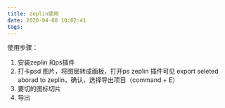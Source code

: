 ```yaml
---
title: zeplin使用
date: 2020-04-08 10:02:41
tags:
---
```



使用步骤：
1. 安装zeplin 和ps插件
2. 打卡psd 图片，将图层转成画板，打开ps zeplin 插件可见 export seleted aborad to zeplin，确认，选择导出项目（command + E）
3. 要切的图标切片 
4. 导出